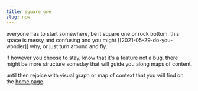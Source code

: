 ```yaml
---
title: square one
slug: now
---
```


everyone has to start somewhere, be it square one or rock bottom. this space is messy and confusing and you might [[2021-05-29-do-you-wonder]] why, or just turn around and fly.

if however you choose to stay, know that it's a feature not a bug. there might be more structure someday that will guide you along maps of content.

until then rejoice with visual graph or map of context that you will find on the [home page](https://reddy2go.com). 